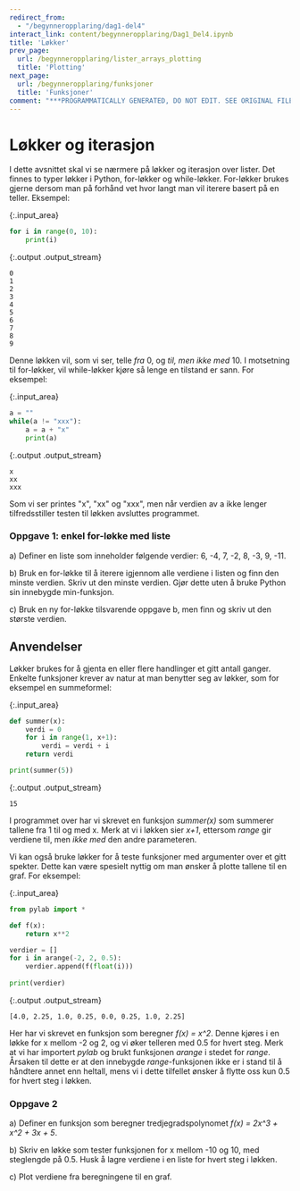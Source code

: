 ```yaml
---
redirect_from:
  - "/begynneropplaring/dag1-del4"
interact_link: content/begynneropplaring/Dag1_Del4.ipynb
title: 'Løkker'
prev_page:
  url: /begynneropplaring/lister_arrays_plotting
  title: 'Plotting'
next_page:
  url: /begynneropplaring/funksjoner
  title: 'Funksjoner'
comment: "***PROGRAMMATICALLY GENERATED, DO NOT EDIT. SEE ORIGINAL FILES IN /content***"
---
```


# Løkker og iterasjon

I dette avsnittet skal vi se nærmere på løkker og iterasjon over lister. Det finnes to typer løkker i Python, for-løkker og while-løkker. For-løkker brukes gjerne dersom man på forhånd vet hvor langt man vil iterere basert på en teller. Eksempel:



{:.input_area}
```python
for i in range(0, 10):
    print(i)
```


{:.output .output_stream}
```
0
1
2
3
4
5
6
7
8
9

```

Denne løkken vil, som vi ser, telle _fra_ 0, og _til, men ikke med_ 10. I motsetning til for-løkker, vil while-løkker kjøre så lenge en tilstand er sann. For eksempel:



{:.input_area}
```python
a = ""
while(a != "xxx"):
    a = a + "x"
    print(a)
```


{:.output .output_stream}
```
x
xx
xxx

```

Som vi ser printes "x", "xx" og "xxx", men når verdien av a ikke lenger tilfredsstiller testen til løkken avsluttes programmet.

### Oppgave 1: enkel for-løkke med liste

a) Definer en liste som inneholder følgende verdier: 6, -4, 7, -2, 8, -3, 9, -11.

b) Bruk en for-løkke til å iterere igjennom alle verdiene i listen og finn den minste verdien. Skriv ut den minste verdien. Gjør dette uten å bruke Python sin innebygde min-funksjon.

c) Bruk en ny for-løkke tilsvarende oppgave b, men finn og skriv ut den største verdien.

## Anvendelser

Løkker brukes for å gjenta en eller flere handlinger et gitt antall ganger. Enkelte funksjoner krever av natur at man benytter seg av løkker, som for eksempel en summeformel:



{:.input_area}
```python
def summer(x):
    verdi = 0
    for i in range(1, x+1):
        verdi = verdi + i
    return verdi

print(summer(5))
```


{:.output .output_stream}
```
15

```

I programmet over har vi skrevet en funksjon _summer(x)_ som summerer tallene fra 1 til og med x. Merk at vi i løkken sier _x+1_, ettersom _range_ gir verdiene til, men _ikke med_ den andre parameteren.

Vi kan også bruke løkker for å teste funksjoner med argumenter over et gitt spekter. Dette kan være spesielt nyttig om man ønsker å plotte tallene til en graf. For eksempel:



{:.input_area}
```python
from pylab import *

def f(x):
    return x**2

verdier = []
for i in arange(-2, 2, 0.5):
    verdier.append(f(float(i)))
    
print(verdier)
```


{:.output .output_stream}
```
[4.0, 2.25, 1.0, 0.25, 0.0, 0.25, 1.0, 2.25]

```

Her har vi skrevet en funksjon som beregner _f(x) = x^2_. Denne kjøres i en løkke for x mellom -2 og 2, og vi øker telleren med 0.5 for hvert steg. Merk at vi har importert _pylab_ og brukt funksjonen _arange_ i stedet for _range_. Årsaken til dette er at den innebygde _range_-funksjonen ikke er i stand til å håndtere annet enn heltall, mens vi i dette tilfellet ønsker å flytte oss kun 0.5 for hvert steg i løkken.

### Oppgave 2

a) Definer en funksjon som beregner tredjegradspolynomet _f(x) = 2x^3 + x^2 + 3x + 5_.

b) Skriv en løkke som tester funksjonen for x mellom -10 og 10, med steglengde på 0.5. Husk å lagre verdiene i en liste for hvert steg i løkken.

c) Plot verdiene fra beregningene til en graf.
